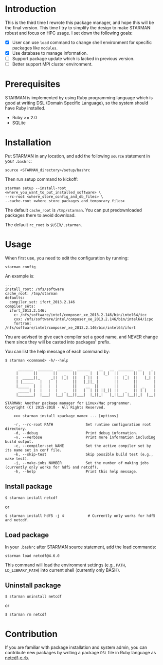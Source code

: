 Introduction
============

This is the third time I rewrote this package manager, and hope this will be
the final version. This time I try to simplify the design to make STARMAN
robust and focus on HPC usage. I set down the following goals:

* [X] User can use `load` command to change shell environment for specific packages
  like `modules`.
* [X] Use database to manage information.
* [ ] Support package update which is lacked in previous version.
* [ ] Better support MPI cluster environment.

Prerequisites
=============

STARMAN is implemented by using Ruby programming language which is good at
writing DSL (Domain Specific Language), so the system should have Ruby
installed.

- Ruby >= 2.0
- SQLite

Installation
============

Put STARMAN in any location, and add the following `source` statement in your `.bashrc`:

```
source <STARMAN_directory>/setup/bashrc
```

Then run setup command to kickoff:

```
starman setup --install-root <where_you_want_to_put_installed_software> \
--rc-root <where_store_config_and_db_files> \
--cache-root <where_store_packages_and_temporary_files>
```

The default `cache_root` is `/tmp/starman`. You can put predownloaded packages
there to avoid download.

The default `rc_root` is `$USER/.starman`.

Usage
=====

When first use, you need to edit the configuration by running:

```
starman config
```

An example is:
```
---
install_root: /nfs/software
cache_root: /tmp/starman
defaults:
  compiler_set: ifort_2013.2.146
compiler_sets:
  ifort_2013.2.146:
    c: /nfs/software/intel/composer_xe_2013.2.146/bin/intel64/icc
    cxx: /nfs/software/intel/composer_xe_2013.2.146/bin/intel64/icpc
    fortran: /nfs/software/intel/composer_xe_2013.2.146/bin/intel64/ifort
```

You are advised to give each compiler set a good name, and NEVER change them
since they will be casted into packages' prefix.

You can list the help message of each command by:

```
$ starman <command> -h/--help
```

```
      _______  _______  _______  ______    __   __  _______  __    _
     |       ||       ||   _   ||    _ |  |  |_|  ||   _   ||  |  | |
     |  _____||_     _||  |_|  ||   | ||  |       ||  |_|  ||   |_| |
     | |_____   |   |  |       ||   |_||_ |       ||       ||       |
     |_____  |  |   |  |       ||    __  ||       ||       ||  _    |
      _____| |  |   |  |   _   ||   |  | || ||_|| ||   _   || | |   |
     |_______|  |___|  |__| |__||___|  |_||_|   |_||__| |__||_|  |__|

STARMAN: Another package manager for Linux/Mac programmer.
Copyright (C) 2015-2018 - All Rights Reserved.

    >>> starman install <package_name> ... [options]

    -r, --rc-root PATH               Set runtime configuration root directory.
    -d, --debug                      Print debug information.
    -v, --verbose                    Print more information including build output.
    -c, --compiler-set NAME          Set the active compiler set by its name set in conf file.
    -k, --skip-test                  Skip possible build test (e.g., make test).
	-j, --make-jobs NUMBER           Set the number of making jobs (currently only works for hdf5 and netcdf).
    -h, --help                       Print this help message.
```

Install package
---------------

```
$ starman install netcdf
```

or

```
$ starman install hdf5 -j 4           # Currently only works for hdf5 and netcdf.
```

Load package
------------

In your `.bashrc` after STARMAN source statement, add the load commands:

```
starman load netcdf@4.6.0
```

This command will load the environment settings (e.g., `PATH`,
`LD_LIBRARY_PATH`) into current shell (currently only BASH).

Uninstall package
-----------------

```
$ starman uninstall netcdf
```

or

```
$ starman rm netcdf
```

Contribution
============

If you are familiar with package installation and system admin, you can
contribute new packages by writing a package `DSL` file in Ruby language as
[netcdf-c.rb](https://github.com/dongli/starman/blob/master/packages/netcdf-c.rb).

